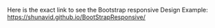 Here is the exact link to see the Bootstrap responsive Design Example: https://shunavid.github.io/BootStrapResponsive/

